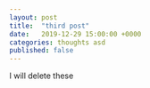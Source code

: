 ```yaml
---
layout: post
title:  "third post"
date:   2019-12-29 15:00:00 +0000
categories: thoughts asd
published: false
---
```



I will delete these
